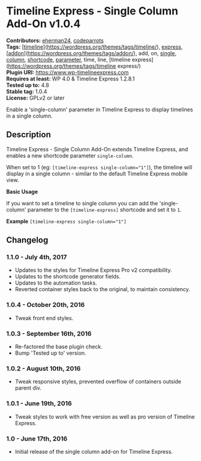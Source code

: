 # Timeline Express - Single Column Add-On v1.0.4 #
**Contributors:** [eherman24](https://profiles.wordpress.org/eherman24), [codeparrots](https://profiles.wordpress.org/codeparrots)  
**Tags:** [[time](https://wordpress.org/themes/tags/time/)[line](https://wordpress.org/themes/tags/line/)](https://wordpress.org/themes/tags/timeline/), [express](https://wordpress.org/themes/tags/express/), [[add](https://wordpress.org/themes/tags/add/)[on](https://wordpress.org/themes/tags/on/)](https://wordpress.org/themes/tags/addon/), add, on, [single](https://wordpress.org/themes/tags/single/), [column](https://wordpress.org/themes/tags/column/), [shortcode](https://wordpress.org/themes/tags/shortcode/), [parameter](https://wordpress.org/themes/tags/parameter/), time, line, [timeline express](https://wordpress.org/themes/tags/timeline express/)  
**Plugin URI:** https://www.wp-timelineexpress.com  
**Requires at least:** WP 4.0 & Timeline Express 1.2.8.1  
**Tested up to:** 4.8  
**Stable tag:** 1.0.4  
**License:** GPLv2 or later  

Enable a 'single-column' parameter in Timeline Express to display timelines in a single column.

## Description ##

Timeline Express - Single Column Add-On extends Timeline Express, and enables a new shortcode parameter `single-column`.

When set to 1 (eg: `[timeline-express single-column="1"]`), the timeline will display in a single column - similar to the default Timeline Express mobile view.

**Basic Usage**

If you want to set a timeline to single column you can add the 'single-column' parameter to the `[timeline-express]` shortcode and set it to `1`.

**Example**
`[timeline-express single-column="1"]`

## Changelog ##

### 1.1.0 - July 4th, 2017 ###
* Updates to the styles for Timeline Express Pro v2 compatibility.
* Updates to the shortcode generator fields.
* Updates to the automation tasks.
* Reverted container styles back to the original, to maintain consistency.

### 1.0.4 - October 20th, 2016 ###
* Tweak front end styles.

### 1.0.3 - September 16th, 2016 ###
* Re-factored the base plugin check.
* Bump 'Tested up to' version.

### 1.0.2 - August 10th, 2016 ###
* Tweak responsive styles, prevented overflow of containers outside parent div.

### 1.0.1 - June 19th, 2016 ###
* Tweak styles to work with free version as well as pro version of Timeline Express.

### 1.0 - June 17th, 2016 ###
* Initial release of the single column add-on for Timeline Express.
